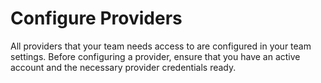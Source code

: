 # Configure Providers
All providers that your team needs access to are configured in your team settings. Before configuring a provider, ensure that you have an active account and the necessary provider credentials ready.

